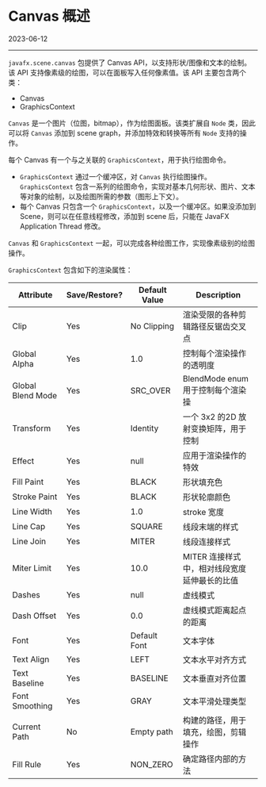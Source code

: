 # Canvas 概述

2023-06-12
****
`javafx.scene.canvas` 包提供了 Canvas API，以支持形状/图像和文本的绘制。该 API 支持像素级的绘图，可以在面板写入任何像素值。该 API 主要包含两个类：

- Canvas
- GraphicsContext

`Canvas` 是一个图片（位图，bitmap），作为绘图面板。该类扩展自 `Node` 类，因此可以将 `Canvas` 添加到 scene graph，并添加特效和转换等所有 `Node` 支持的操作。

每个 Canvas 有一个与之关联的 `GraphicsContext`，用于执行绘图命令。

- `GraphicsContext` 通过一个缓冲区，对 `Canvas` 执行绘图操作。`GraphicsContext` 包含一系列的绘图命令，实现对基本几何形状、图片、文本等对象的绘制，以及绘图所需的参数（图形上下文）。
- 每个 Canvas 只包含一个 `GraphicsContext`，以及一个缓冲区。如果没添加到 Scene，则可以在任意线程修改，添加到 scene 后，只能在 JavaFX Application Thread 修改。

`Canvas` 和 `GraphicsContext` 一起，可以完成各种绘图工作，实现像素级别的绘图操作。

`GraphicsContext` 包含如下的渲染属性：

|Attribute|Save/Restore?|Default Value|Description|
|---|---|---|---|
|Clip|Yes|No Clipping|渲染受限的各种剪辑路径反锯齿交叉点|
|Global Alpha|Yes|1.0|控制每个渲染操作的透明度|
|Global Blend Mode|Yes|SRC_OVER|BlendMode enum 用于控制每个渲染操|作的像素如何合并到现有图像中|
|Transform|Yes|Identity|一个 3x2 的2D 放射变换矩阵，用于控制 |canvas 图像映射到逻辑像素的方式|
|Effect|Yes|null|应用于渲染操作的特效|
|Fill Paint|Yes|BLACK|形状填充色|
|Stroke Paint|Yes|BLACK|形状轮廓颜色|
|Line Width|Yes|1.0|stroke 宽度|
|Line Cap|Yes|SQUARE|线段末端的样式|
|Line Join|Yes|MITER|线段连接样式|
|Miter Limit|Yes|10.0|MITER 连接样式中，相对线段宽度延伸最长的比值|
|Dashes|Yes|null|虚线模式|
|Dash Offset|Yes|0.0|虚线模式距离起点的距离|
|Font|Yes|Default Font|文本字体|
|Text Align|Yes|LEFT|文本水平对齐方式|
|Text Baseline|Yes|BASELINE|文本垂直对齐位置|
|Font Smoothing|Yes|GRAY|文本平滑处理类型|
|Current Path|No|Empty path|构建的路径，用于填充，绘图，剪辑操作|
|Fill Rule|Yes|NON_ZERO|确定路径内部的方法|
